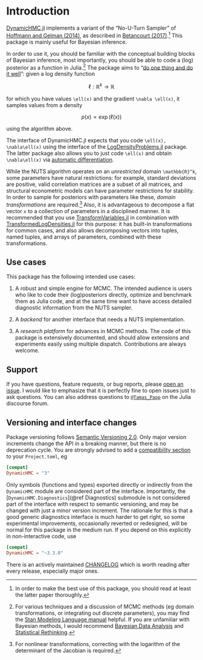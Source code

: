 # Introduction

[DynamicHMC.jl](https://github.com/tpapp/DynamicHMC.jl/) implements a variant of the “No-U-Turn Sampler” of [Hoffmann and Gelman (2014)](https://arxiv.org/abs/1111.4246), as described in [Betancourt (2017)](https://arxiv.org/abs/1701.02434).[^1] This package is mainly useful for Bayesian inference.

[^1]: In order to make the best use of this package, you should read at least the latter paper thoroughly.

In order to use it, you should be familiar with the conceptual building blocks of Bayesian inference, most importantly, you should be able to code a (log) posterior as a function in Julia.[^2] The package aims to “[do one thing and do it well](https://en.wikipedia.org/wiki/Unix_philosophy#Do_One_Thing_and_Do_It_Well)”: given a log density function

```math
\ell: \mathbb{R}^k \to \mathbb{R}
```

for which you have values ``\ell(x)`` and the gradient ``\nabla \ell(x)``, it samples values from a density

```math
p(x) \propto \exp(\ell(x))
```

using the algorithm above.

[^2]: For various techniques and a discussion of MCMC methods (eg domain transformations, or integrating out discrete parameters), you may find the [Stan Modeling Language manual](http://mc-stan.org/users/documentation/index.html) helpful. If you are unfamiliar with Bayesian methods, I would recommend [Bayesian Data Analysis](http://www.stat.columbia.edu/~gelman/book/) and [Statistical Rethinking](https://xcelab.net/rm/statistical-rethinking/).

The interface of DynamicHMC.jl expects that you code ``\ell(x), \nabla\ell(x)`` using the interface of the [LogDensityProblems.jl](https://github.com/tpapp/LogDensityProblems.jl) package. The latter package also allows you to just code ``\ell(x)`` and obtain ``\nabla\ell(x)`` via [automatic differentiation](https://en.wikipedia.org/wiki/Automatic_differentiation).

While the NUTS algorithm operates on an *unrestricted* domain ``\mathbb{R}^k``, some parameters have natural restrictions: for example, standard deviations are positive, valid correlation matrices are a subset of all matrices, and structural econometric models can have parameter restrictions for stability. In order to sample for posteriors with parameters like these, *domain transformations* are required.[^3] Also, it is advantageous to decompose a flat vector `x` to a collection of parameters in a disciplined manner. It is recommended that you use [TransformVariables.jl](https://github.com/tpapp/TransformVariables.jl) in combination with [TransformedLogDensities.jl](https://github.com/tpapp/TransformedLogDensities.jl) for this purpose: it has built-in transformations for common cases, and also allows decomposing vectors into tuples, named tuples, and arrays of parameters, combined with these transformations.

[^3]: For nonlinear transformations, correcting with the logarithm of the determinant of the Jacobian is required.

## Use cases

This package has the following intended use cases:

1. A robust and simple engine for MCMC. The intended audience is users who like to code their (log)posteriors directly, optimize and benchmark them as Julia code, and at the same time want to have access detailed diagnostic information from the NUTS sampler.

2. A *backend* for another interface that needs a NUTS implementation.

3. A *research platform* for advances in MCMC methods. The code of this package is extensively documented, and should allow extensions and experiments easily using multiple dispatch. Contributions are always welcome.

## Support

If you have questions, feature requests, or bug reports, please [open an issue](https://github.com/tpapp/DynamicHMC.jl/issues/new). I would like to emphasize that it is perfectly fine to open issues just to ask questions. You can also address questions to [`@Tamas_Papp`](https://discourse.julialang.org/u/Tamas_Papp) on the Julia discourse forum.

## Versioning and interface changes

Package versioning follows [Semantic Versioning 2.0](https://semver.org/). Only major version increments change the API in a breaking manner, but there is no deprecation cycle. You are strongly advised to add a [compatibility section](https://julialang.github.io/Pkg.jl/dev/compatibility/) to your `Project.toml`, eg

```toml
[compat]
DynamicHMC = "3"
```

Only symbols (functions and types) exported directly or indirectly from the `DynamicHMC` module are considered part of the interface. Importantly, the [`DynamicHMC.Diagnostics`](@ref Diagnostics) submodule is not considered part of the interface with respect to semantic versioning, and may be changed with just a minor version increment. The rationale for this is that a good generic diagnostics interface is much harder to get right, so some experimental improvements, occasionally reverted or redesigned, will be normal for this package in the medium run. If you depend on this explicitly in non-interactive code, use

```toml
[compat]
DynamicHMC = "~3.3.0"
```

There is an actively maintained [CHANGELOG](https://github.com/tpapp/DynamicHMC.jl/blob/master/CHANGELOG.md) which is worth reading after every release, especially major ones.
